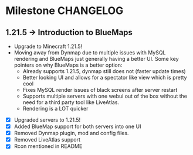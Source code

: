 # Milestone CHANGELOG

## 1.21.5 -> Introduction to BlueMaps
- Upgrade to Minecraft 1.21.5!
- Moving away from Dynmap due to multiple issues with MySQL rendering and BlueMaps just generally having a better UI. Some key pointers on why BlueMaps is a better option:
    - Already supports 1.21.5, dynmap still does not (faster update times)
    - Better looking UI and allows for a spectator like view which is pretty cool
    - Fixes MySQL render issues of black screens after server restart
    - Supports multiple servers with one webui out of the box without the need for a third party tool like LiveAtlas.
    - Rendering is a LOT quicker

- [x] Upgraded servers to 1.21.5!
- [x] Added BlueMap support for both servers into one UI
- [x] Removed Dynmap plugin, mod and config files.
- [x] Removed LiveAtlas support
- [x] Rcon mentioned in README